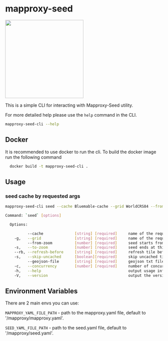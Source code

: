 # mapproxy-seed
<img src="https://www.greenvelvet.com/wp-content/uploads/2020/11/Untitled-design-2.png" width="250"/>

This is a simple CLI for interacting with Mapproxy-Seed utility.

For more detailed help please  use the `help` command in the CLI.
```bash
mapproxy-seed-cli --help
```

## Docker

It is recommended to use docker to run the cli.
To build the docker image run the following command

```bash
  docker build -t mapproxy-seed-cli .
```

## Usage

### seed cache by requested args
```bash
mapproxy-seed-cli seed --cache Bluemable-cache --grid WorldCRS84 --from-zoom 0 --to-zoom 5 --refresh-before 2023-11-07T12:35:00 --skip-uncached false --concurrency 5 --geojson-file /path/to/geojson.txt
```

```bash
Command: `seed` [options]

  Options:

          --cache              [string] [required]     name of the requested mapproxy cached layer
    -g,   --grid               [string] [required]     name of the requested grid
          --from-zoom          [number] [required]     seed starts from this zoom level
    -s,   --to-zoom            [number] [required]     seed ends at this zoom level
    --rb, --refresh-before     [string] [required]     refresh tile before this, supported format "yyyy-MM-ddTHH:mm:ss"
    -s,   --skip-uncached      [boolean][required]     skip uncached tiles, seeds or refresh only cached tiles, default to "true" if value is not given
          --geojson-file       [string] [required]     geojson txt file path
    -c,   --concurrency        [number] [required]     number of concurrent seed worker
    -h,   --help                                       output usage information
    -V,   --version                                    output the version number
```
## Environment Variables

There are 2 main envs you can use:

`MAPPROXY_YAML_FILE_PATH` - path to the mapproxy.yaml file, default to '/mapproxy/mapproxy.yaml'.

`SEED_YAML_FILE_PATH` - path to the seed.yaml file, default to '/mapproxy/seed.yaml'.
